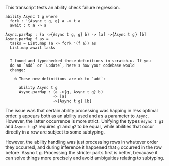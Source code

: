 This transcript tests an ability check failure regression.

```unison
ability Async t g where
  fork : '{Async t g, g} a -> t a
  await : t a -> a

Async.parMap : (a ->{Async t g, g} b) -> [a] ->{Async t g} [b]
Async.parMap f as = 
  tasks = List.map (a -> fork '(f a)) as 
  List.map await tasks
```

```ucm

  I found and typechecked these definitions in scratch.u. If you
  do an `add` or `update`, here's how your codebase would
  change:
  
    ⍟ These new definitions are ok to `add`:
    
      ability Async t g
      Async.parMap : (a ->{g, Async t g} b)
                     -> [a]
                     ->{Async t g} [b]

```
The issue was that certain ability processing was happing in less
optimal order. `g` appears both as an ability used and as a parameter
to `Async`. However, the latter occurrence is more strict. Unifying
the types `Async t g1` and `Async t g2` requires `g1` and `g2` to
be equal, while abilities that occur directly in a row are subject to
some subtyping.

However, the ability handling was just processing rows in whatever
order they occurred, and during inference it happened that `g`
occurred in the row before `Async t g. Processing the stricter parts
first is better, becauase it can solve things more precisely and avoid
ambiguities relating to subtyping.
